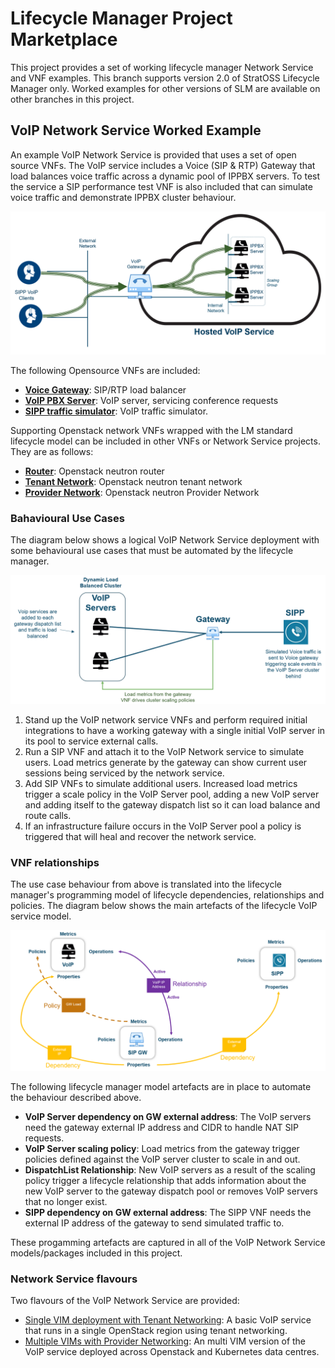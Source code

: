 # Lifecycle Manager Project Marketplace

This project provides a set of working lifecycle manager Network Service and VNF examples. This branch supports version 2.0 of StratOSS Lifecycle Manager only. Worked examples for other versions of SLM are available on other branches in this project.

## VoIP Network Service Worked Example

An example VoIP Network Service is provided that uses a set of open source VNFs. The VoIP service includes a Voice (SIP & RTP) Gateway that load balances voice traffic across a dynamic pool of IPPBX servers. To test the service a SIP performance test VNF is also included that can simulate voice traffic and demonstrate IPPBX cluster behaviour. 

![VoIP Service](/docs/images/voip-service-intro.PNG)

The following Opensource VNFs are included:
* [**Voice Gateway**](/vnfs/voip-gateway/Readme.md): SIP/RTP load balancer
* [**VoIP PBX Server**](/vnfs/ip-pbx/Readme.md): VoIP server, servicing conference requests
* [**SIPP traffic simulator**](/vnfs/sip-performance/Readme.md): VoIP traffic simulator.

Supporting Openstack network VNFs wrapped with the LM standard lifecycle model can be included in other VNFs or Network Service projects. They are as follows:
* [**Router**](/vnfs/neutron-router/Readme.md): Openstack neutron router
* [**Tenant Network**](/vnfs/tenant-neutron-network/Readme.md): Openstack neutron tenant network
* [**Provider Network**](/vnfs/provider-neutron-network/Readme.md): Openstack neutron Provider Network

### Bahavioural Use Cases

The diagram below shows a logical VoIP Network Service deployment with some behavioural use cases that must be automated by the lifecycle manager. 

![VoIP Server Deployment Rules](/docs/images/voice-service-logical-deployment.PNG)

1. Stand up the VoIP network service VNFs and perform required initial integrations to have a working gateway with a single initial VoIP server in its pool to service external calls. 
2. Run a SIP VNF and attach it to the VoIP Network service to simulate users. Load metrics generate by the gateway can show current user sessions being serviced by the network service.
3. Add SIP VNFs to simulate additional users. Increased load metrics trigger a scale policy in the VoIP Server pool, adding a new VoIP server and adding itself to the gateway dispatch list so it can load balance and route calls. 
4. If an infrastructure failure occurs in the VoIP Server pool a policy is triggered that will heal and recover the network service. 

### VNF relationships

The use case behaviour from above is translated into the lifecycle manager's programming model of lifecycle dependencies, relationships  and policies. The diagram below shows the main artefacts of the lifecycle VoIP service model. 

![VNF relationships](/docs/images/vnf-relationships.PNG)

The following lifecycle manager model artefacts are in place to automate the behaviour described above. 
* **VoIP Server dependency on GW external address**: The VoIP servers need the gateway external IP address and CIDR to handle NAT SIP requests.
* **VoIP Server scaling policy**: Load metrics from the gateway trigger policies defined against the VoIP server cluster to scale in and out. 
* **DispatchList Relationship**: New VoIP servers as a result of the scaling policy trigger a lifecycle relationship that adds information about the new VoIP server to the gateway dispatch pool or removes VoIP servers that no longer exist. 
* **SIPP dependency on GW external address**: The SIPP VNF needs the external IP address of the gateway to send simulated traffic to. 

These progamming artefacts are captured in all of the VoIP Network Service models/packages included in this project.

### Network Service flavours

Two flavours of the VoIP Network Service are provided:

* [Single VIM deployment with Tenant Networking](/docs/install-jumphost.md): A basic VoIP service that runs in a single OpenStack region using tenant networking. 
* [Multiple VIMs with Provider Networking](/docs/install-provider.md): An multi VIM version of the VoIP service deployed across Openstack and Kubernetes data centres.
